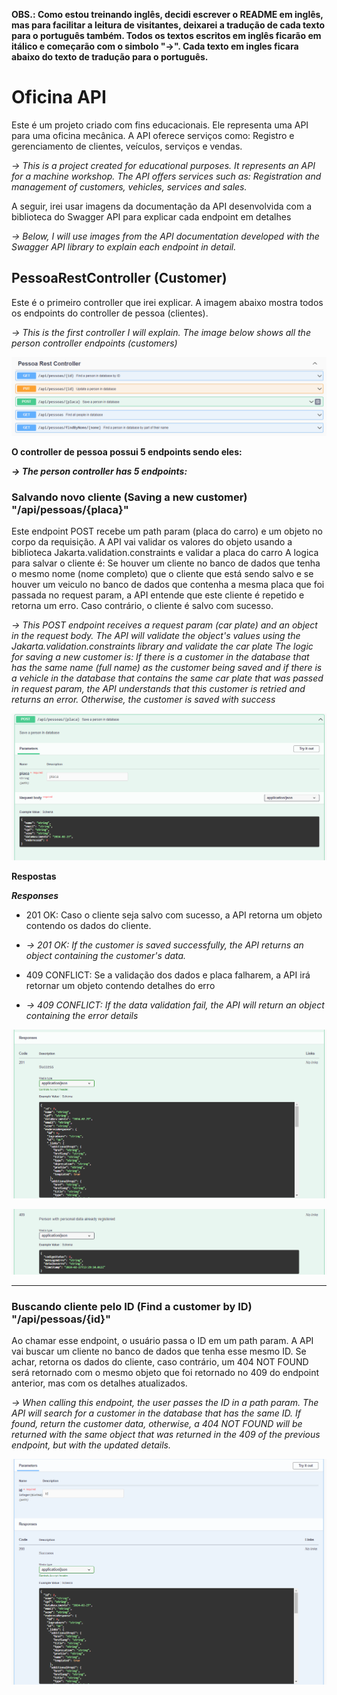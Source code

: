 **OBS.: Como estou treinando inglês, decidi escrever o README em inglês, mas para facilitar a leitura de visitantes, 
deixarei a tradução de cada texto para o português também. Todos os textos escritos em inglês ficarão em itálico
e começarão com o simbolo "->". Cada texto em ingles ficara abaixo do texto de tradução para o português.**

# Oficina API

Este é um projeto criado com fins educacionais. Ele representa uma API para uma oficina mecânica.
A API oferece serviços como: Registro e gerenciamento de clientes, veículos, serviços e vendas.

*-> This is a project created for educational purposes. It represents an API for a machine workshop.
The API offers services such as: Registration and management of customers, vehicles, services and sales.*

A seguir, irei usar imagens da documentação da API desenvolvida com a biblioteca do Swagger API para explicar cada
endpoint em detalhes

*-> Below, I will use images from the API documentation developed with the Swagger API library to explain each endpoint in detail.*

## PessoaRestController (Customer)

Este é o primeiro controller que irei explicar. A imagem abaixo mostra todos os endpoints do controller de pessoa (clientes).

*-> This is the first controller I will explain. The image below shows all the person controller endpoints (customers)*

![ ](aplicacao/src/main/resources/documentation.images/Pessoa_Endpoints.png)

**O controller de pessoa possui 5 endpoints sendo eles:**

***-> The person controller has 5 endpoints:***

### Salvando novo cliente (Saving a new customer) "/api/pessoas/{placa}"

Este endpoint POST recebe um path param (placa do carro) e um objeto no corpo da requisição.
A API vai validar os valores do objeto usando a biblioteca Jakarta.validation.constraints e validar a placa do carro
A logica para salvar o cliente é: Se houver um cliente no banco de dados que tenha o mesmo nome (nome completo) que o
cliente que está sendo salvo e se houver um veiculo no banco de dados que contenha a mesma placa que foi passada
no request param, a API entende que este cliente é repetido e retorna um erro. Caso contrário, o cliente é salvo com
sucesso.

*-> This POST endpoint receives a request param (car plate) and an object in the request body.
The API will validate the object's values using the Jakarta.validation.constraints library and validate the car plate
The logic for saving a new customer is: If there is a customer in the database that has the same name (full name)
as the customer being saved and if there is a vehicle in the database that contains the same car plate that was passed
in request param, the API understands that this customer is retried and returns an error. Otherwise, the
customer is saved with success*

![ ](aplicacao/src/main/resources/documentation.images/Pessoa_Save_Endpoint.png)

**Respostas**

***Responses***

- 201 OK: Caso o cliente seja salvo com sucesso, a API retorna um objeto contendo os dados do cliente.
- *-> 201 OK: If the customer is saved successfully, the API returns an object containing the customer's data.*

- 409 CONFLICT: Se a validação dos dados e placa falharem, a API irá retornar um objeto contendo detalhes do erro
- *-> 409 CONFLICT: If the data validation fail, the API will return an object containing the error details*

![ ](aplicacao/src/main/resources/documentation.images/Pessoa_Save_Endpoint_Success_Response.png)

![ ](aplicacao/src/main/resources/documentation.images/Pessoa_Save_Endpoint_Conflict_Response.png)

---

### Buscando cliente pelo ID (Find a customer by ID) "/api/pessoas/{id}"

Ao chamar esse endpoint, o usuário passa o ID em um path param.
A API vai buscar um cliente no banco de dados que tenha esse mesmo ID. Se achar, retorna os dados do cliente, caso
contrário, um 404 NOT FOUND será retornado com o mesmo objeto que foi retornado no 409 do endpoint anterior, mas com
os detalhes atualizados.

*-> When calling this endpoint, the user passes the ID in a path param.
The API will search for a customer in the database that has the same ID. If found, return the customer data, otherwise, 
a 404 NOT FOUND will be returned with the same object that was returned in the 409 of the previous endpoint, but with the
updated details.*

![ ](aplicacao/src/main/resources/documentation.images/Pessoa_FindById_Endpoint_Success_Response.png)